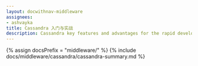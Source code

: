 ```yaml
---
layout: docwithnav-middleware
assignees:
- ashvayka
title: Cassandra 入门与实战
description: Cassandra key features and advantages for the rapid development of IoT projects and applications.
---
```


{% assign docsPrefix = "middleware/" %}
{% include docs/middleware/cassandra/cassandra-summary.md %}

